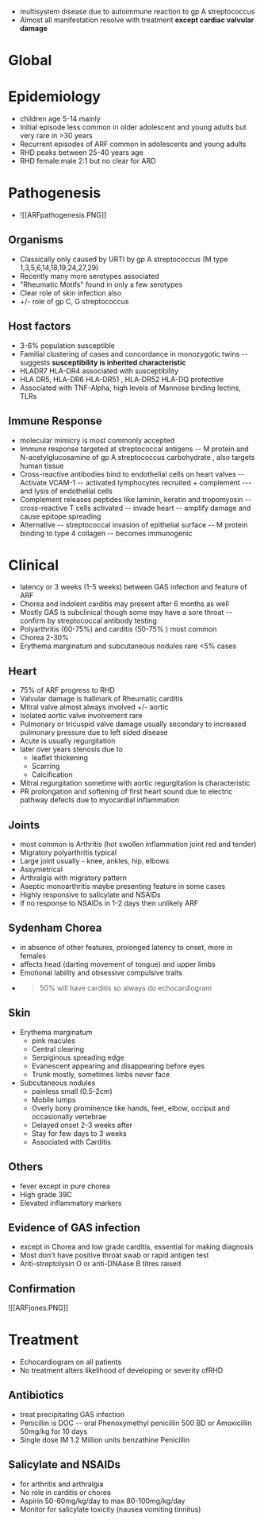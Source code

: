 - multisystem disease due to autoimmune reaction to gp A streptococcus
- Almost all manifestation resolve with treatment **except cardiac valvular damage**
# Global 
# Epidemiology
- children age 5-14 mainly
- Initial episode less common in older adolescent and young adults but very rare in >30 years
- Recurrent episodes of ARF common in adolescents and young adults
- RHD peaks between 25-40 years age 
- RHD female:male 2:1 but no clear for ARD 
# Pathogenesis
- ![[ARFpathogenesis.PNG]]
## Organisms
- Classically only caused by URTI by gp A streptococcus (M type 1,3,5,6,14,18,19,24,27,29)
- Recently many more serotypes associated
- "Rheumatic Motifs" found in only a few serotypes
- Clear role of skin infection also 
- +/- role of gp C, G streptococcus
## Host factors
- 3-6% population susceptible
- Familial clustering of cases and concordance in monozygotic twins -- suggests **susceptibility is inherited characteristic** 
- HLADR7 HLA-DR4 associated with susceptibility
- HLA DR5, HLA-DR6 HLA-DR51 , HLA-DR52 HLA-DQ protective 
- Associated with TNF-Alpha, high levels of Mannose binding lectins, TLRs 
## Immune Response
- molecular mimicry is most commonly accepted 
- Immune response targeted at streptococcal antigens -- M protein  and N-acetylglucosamine of gp A streptococcus carbohydrate , also targets human tissue
- Cross-reactive antibodies bind to endothelial cells on heart valves -- Activate VCAM-1 -- activated lymphocytes recruited + complement --- and lysis of endothelial cells
- Complement releases peptides like laminin, keratin and tropomyosin -- cross-reactive T cells activated -- invade heart -- amplify damage and cause epitope spreading
- Alternative -- streptococcal invasion of epithelial surface -- M protein binding to type 4 collagen -- becomes immunogenic

# Clinical
- latency or 3 weeks (1-5 weeks) between GAS infection and feature of ARF 
- Chorea and indolent carditis may present after 6 months as well 
- Mostly GAS is subclinical though some may have a sore throat -- confirm by streptococcal antibody testing 
- Polyarthritis (60-75%) and carditis (50-75% ) most common 
- Chorea 2-30% 
- Erythema marginatum and subcutaneous nodules rare <5% cases 
## Heart 
- 75% of ARF progress to RHD 
- Valvular damage is hallmark of Rheumatic carditis
- Mitral valve almost always involved +/- aortic 
- Isolated aortic valve involvement rare 
- Pulmonary or tricuspid valve damage usually secondary to increased pulmonary pressure due to left sided disease 
- Acute is usually regurgitation
- later over years stenosis due to 
    - leaflet thickening
    - Scarring
    - Calcification
- Mitral regurgitation sometime with aortic regurgitation is characteristic
- PR prolongation and softening of first heart sound due to electric pathway defects due to myocardial inflammation

## Joints 
- most common is Arthritis (hot swollen inflammation joint red and tender)
- Migratory polyarthritis typical
- Large joint usually - knee, ankles, hip, elbows 
- Assymetrical
- Arthralgia with migratory pattern 
- Aseptic monoarthritis maybe presenting feature in some cases
- Highly responsive to salicylate and NSAIDs
- If no response to NSAIDs in 1-2 days then unlikely ARF 
## Sydenham Chorea 
- in absence of other features, prolonged latency to onset, more in females
- affects head (darting movement of tongue) and upper limbs
- Emotional lability and obsessive compulsive traits
- >50% will have carditis so always do echocardiogram
## Skin
- Erythema marginatum
    - pink macules
    - Central clearing
    - Serpiginous spreading edge 
    - Evanescent appearing and disappearing before eyes 
    - Trunk mostly, sometimes limbs never face 
- Subcutaneous nodules
    - painless small (0.5-2cm)
    - Mobile lumps 
    - Overly bony prominence like hands, feet, elbow, occiput and occasionally vertebrae
    - Delayed onset 2-3 weeks after 
    - Stay for few days to 3 weeks 
    - Associated with Carditis
## Others 
- fever except in pure chorea
- High grade 39C 
- Elevated inflammatory markers
## Evidence of GAS infection
- except in Chorea and low grade carditis, essential for making diagnosis 
- Most don't have positive throat swab or rapid antigen test 
- Anti-streptolysin O or anti-DNAase B titres raised
## Confirmation
![[ARFjones.PNG]]

# Treatment
- Echocardiogram on all patients
- No treatment alters likelihood of developing or severity ofRHD 
## Antibiotics
- treat precipitating GAS infection
- Penicillin is DOC -- oral Phenoxymethyl penicillin 500 BD or Amoxicillin 50mg/kg for 10 days 
- Single dose IM 1.2 Million units benzathine Penicillin 
## Salicylate and NSAIDs
- for arthritis and arthralgia
- No role in carditis or chorea 
- Aspirin 50-60mg/kg/day to max 80-100mg/kg/day 
- Monitor for salicylate toxicity (nausea vomiting tinnitus)

